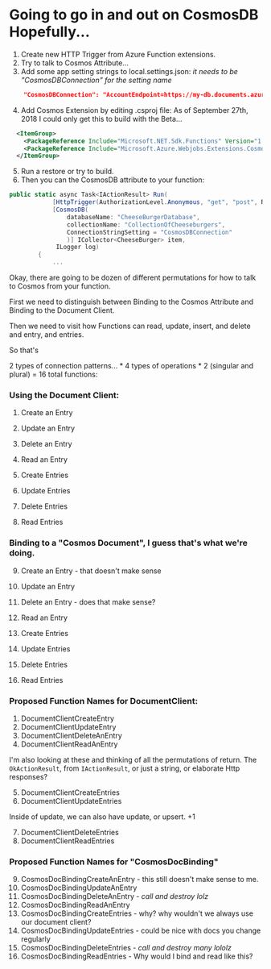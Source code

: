 # Going to go in and out on CosmosDB Hopefully...

1. Create new HTTP Trigger from Azure Function extensions. 
2. Try to talk to Cosmos Attribute... 
3. Add some app setting strings to local.settings.json: 
*it needs to be "CosmosDBConnection" for the setting name*

```json
    "CosmosDBConnection": "AccountEndpoint=https://my-db.documents.azure.com:443/;AccountKey=fjAfOKqbDhKJoJoCSE5XhBUNnECQi2B97nnk0xK44mopXaWnhlMT4PHjIlEMpVvQVHmrbCBIE1mT6Vhw==;"
```

4. Add Cosmos Extension by editing .csproj file: 
As of September 27th, 2018 I could only get this to build with the Beta...  

```xml
  <ItemGroup>
    <PackageReference Include="Microsoft.NET.Sdk.Functions" Version="1.0.22" />
    <PackageReference Include="Microsoft.Azure.Webjobs.Extensions.CosmosDB" Version="3.0.0-beta7"/>
  </ItemGroup>
```

5. Run a restore or try to build. 
6. Then you can the CosmosDB attribute to your function: 

```csharp
public static async Task<IActionResult> Run(
            [HttpTrigger(AuthorizationLevel.Anonymous, "get", "post", Route = null)]HttpRequest req,
            [CosmosDB(
                databaseName: "CheeseBurgerDatabase",
                collectionName: "CollectionOfCheeseburgers",
                ConnectionStringSetting = "CosmosDBConnection"
                )] ICollector<CheeseBurger> item,
             ILogger log)
        {
            ... 

```


Okay, there are going to be dozen of different permutations for how to talk to Cosmos from your function. 

First we need to distinguish between Binding to the Cosmos Attribute and Binding to the Document Client. 

Then we need to visit how Functions can read, update, insert, and delete and entry, and entries. 

So that's

2 types of connection patterns... * 4 types of operations * 2 (singular and plural) = 16 total functions: 

### Using the Document Client: 
1. Create an Entry
2. Update an Entry 
3. Delete an Entry
4. Read an Entry

5. Create Entries
6. Update Entries
7. Delete Entries
8. Read Entries

### Binding to a "Cosmos Document", I guess that's what we're doing. 

9. Create an Entry - that doesn't make sense
10. Update an Entry 
11. Delete an Entry - does that make sense? 
12. Read an Entry 

13. Create Entries 
14. Update Entries
15. Delete Entries
16. Read Entries 

### Proposed Function Names for DocumentClient: 
1. DocumentClientCreateEntry
2. DocumentClientUpdateEntry
3. DocumentClientDeleteAnEntry
4. DocumentClientReadAnEntry

I'm also looking at these and thinking of all the permutations of return. The `OkActionResult`, from `IActionResult`, or just a string, or elaborate Http responses? 

5. DocumentClientCreateEntries
6. DocumentClientUpdateEntries

Inside of update, we can also have update, or upsert. +1 

7. DocumentClientDeleteEntries
8. DocumentClientReadEntries

### Proposed Function Names for "CosmosDocBinding" 

9. CosmosDocBindingCreateAnEntry - this still doesn't make sense to me. 
10. CosmosDocBindingUpdateAnEntry 
11. CosmosDocBindingDeleteAnEntry - *call and destroy lolz*
12. CosmosDocBindingReadAnEntry
13. CosmosDocBindingCreateEntries - why? why wouldn't we always use our document client? 
14. CosmosDocBindingUpdateEntries - could be nice with docs you change regularly 
15. CosmosDocBindingDeleteEntries - *call and destroy many lololz*
16. CosmosDocBindingReadEntries - Why would I bind and read like this? 





